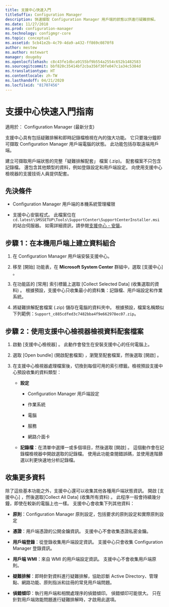 ```yaml
---
title: 支援中心快速入門
titleSuffix: Configuration Manager
description: 快速擷取 Configuration Manager 用戶端的狀態以供進行疑難排解。
ms.date: 11/27/2018
ms.prod: configuration-manager
ms.technology: configmgr-core
ms.topic: conceptual
ms.assetid: 5cb41e2b-4c79-4da9-a432-ff869c0870f8
author: mestew
ms.author: mstewart
manager: dougeby
ms.openlocfilehash: c8c43fe1dbca9155bf9b554a2554c652b1482583
ms.sourcegitcommit: bbf820c35414bf2cba356f30fe047c1a34c5384d
ms.translationtype: HT
ms.contentlocale: zh-TW
ms.lasthandoff: 04/21/2020
ms.locfileid: "81707456"
---
```

# <a name="support-center-quickstart-guide"></a>支援中心快速入門指南

適用於：  Configuration Manager (最新分支)

支援中心具有包括疑難排解和即時記錄檔檢視在內的強大功能。 它只要幾分鐘即可擷取 Configuration Manager 用戶端電腦的狀態。 此功能包括存取遠端用戶端。

建立可擷取用戶端狀態的完整「疑難排解配套」  檔案 (.zip)。 配套檔案不只包含記錄檔。 還包含其他類型的資料，例如登錄設定和用戶端設定。 向使用支援中心檢視器的支援技術人員提供配套。



## <a name="prerequisites"></a>先決條件

- Configuration Manager 用戶端的本機系統管理權限  

- 支援中心安裝程式。 此檔案位在 `cd.latest\SMSSETUP\Tools\SupportCenter\SupportCenterInstaller.msi` 的站台伺服器。 如需詳細資訊，請參閱[支援中心 - 安裝](support-center.md#install)。  



## <a name="step-1-create-a-data-bundle-on-a-local-client"></a>步驟 1：在本機用戶端上建立資料組合

1.  在 Configuration Manager 用戶端安裝支援中心。  

2.  移至 [開始]  功能表，在 **Microsoft System Center** 群組中，選取 [支援中心]  。  

3.  在功能區的 [常用] 索引標籤上選取 [Collect Selected Data] \(收集選取的資料\)  。 根據預設，支援中心只收集最小的資料集：記錄檔、用戶端設定和作業系統。  

4.  將疑難排解配套檔案 (.zip) 儲存在電腦的資料夾中。 根據預設，檔案名稱類似下列範例：`Support_c885cdfed3c7482bba4f9e662978ec07.zip`。  



## <a name="step-2-view-the-data-bundle-using-support-center-viewer"></a>步驟 2：使用支援中心檢視器檢視資料配套檔案

1.  啟動 [支援中心檢視器]  。 此動作會發生在安裝支援中心的任何電腦上。  

2.  選取 [Open bundle] \(開啟配套檔案\)  ，瀏覽至配套檔案，然後選取 [開啟]  。  

3.  在支援中心檢視器處理檔案後，切換到每個可用的索引標籤。檢視預設支援中心預設收集的資料類型：  

    - **設定**  

        - Configuration Manager 用戶端設定  

        - 作業系統  

        - 電腦  

        - 服務  

        - 網路介面卡  

    - **記錄檔**：在清單中選擇一或多個項目，然後選取 [開啟]  。 這個動作會在記錄檔檢視器中開啟選取的記錄檔。 使用此功能查閱錯誤碼，並使用進階篩選以利更快速地分析記錄檔。  



## <a name="collect-more-data"></a>收集更多資料

除了這些基本功能之外，支援中心還可以收集其他各種用戶端狀態資訊。 開啟 [支援中心]  ，然後選取[Collect All Data] \(收集所有資料\)  。 此程序一般會持續幾分鐘，即使在較新的電腦上也一樣。 支援中心會收集下列其他資料：

- **原則**：Configuration Manager 原則設定，包括要求的原則設定和實際原則設定  

- **憑證**：用戶端憑證的公開金鑰資訊。 支援中心不會收集憑證私密金鑰。  

- **用戶端登錄**：從登錄收集用戶端設定資訊。 支援中心只會收集 Configuration Manager 登錄資訊。  

- **用戶端 WMI**：來自 WMI 的用戶端設定資訊。 支援中心不會收集用戶端原則。  

- **疑難排解**：即時針對資料進行疑難排解，協助診斷 Active Directory、管理點、網路功能、原則指派和註冊的常見用戶端問題。  

- **偵錯傾印**：執行用戶端和相關處理序的偵錯傾印。 偵錯傾印可能很大。 只在針對用戶端效能問題進行疑難排解時，才啟用此選項。  

